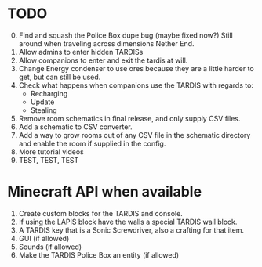 # TODO
0. Find and squash the Police Box dupe bug (maybe fixed now?) Still around when traveling across dimensions Nether End.
1. Allow admins to enter hidden TARDISs
1. Allow companions to enter and exit the tardis at will.
2. Change Energy condenser to use ores because they are a little harder to get, but can still be used.
3. Check what happens when companions use the TARDIS with regards to:
   - Recharging
   - Update
   - Stealing
4. Remove room schematics in final release, and only supply CSV files.
5. Add a schematic to CSV converter.
6. Add a way to grow rooms out of any CSV file in the schematic directory and enable the room if supplied in the config.
7. More tutorial videos
8. TEST, TEST, TEST

# Minecraft API when available
1. Create custom blocks for the TARDIS and console.
2. If using the LAPIS block have the walls a special TARDIS wall block.
3. A TARDIS key that is a Sonic Screwdriver, also a crafting for that item.
4. GUI (if allowed)
5. Sounds (if allowed)
6. Make the TARDIS Police Box an entity (if allowed)

